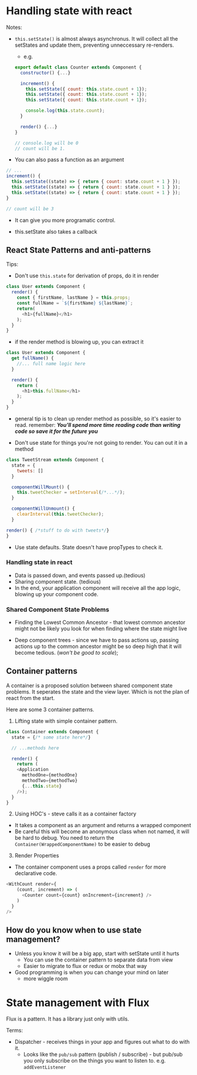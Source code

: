 # Handling state with react

Notes:

* `this.setState()` is almost always asynchronus. It will collect all the setStates and update them, preventing unneccessary re-renders.
  * e.g.
  ```javascript
  export default class Counter extends Component {
    constructor() {...}

    increment() {
      this.setState({ count: this.state.count + 1});
      this.setState({ count: this.state.count + 1});
      this.setState({ count: this.state.count + 1});

      console.log(this.state.count);
    }

    render() {...}
  }

  // console.log will be 0
  // count will be 1.
  ```

* You can also pass a function as an argument 
```javascript
// ...
increment() {
  this.setState((state) => { return { count: state.count + 1 } });
  this.setState((state) => { return { count: state.count + 1 } });
  this.setState((state) => { return { count: state.count + 1 } });
}

// count will be 3
```
  * It can give you more programatic control.

* this.setState also takes a callback

## React State Patterns and anti-patterns
Tips:

* Don't use `this.state` for derivation of props, do it in render
```javascript
class User extends Component {
  render() {
    const { firstName, lastName } = this.props;
    const fullName = `${firstName} ${lastName}`;
    return(
      <h1>{fullName}</h1>
    );
  }
}
```
  * if the render method is blowing up, you can extract it
  ```javascript
  class User extends Component {
    get fullName() {
      //... full name logic here
    }

    render() {
      return (
        <h1>this.fullName</h1>
      );
    }
  }
  ```
  * general tip is to clean up render method as possible, so it's easier to read. remember: ***You'll spend more time reading code than writing code so save it for the future you***

* Don't use state for things you're not going to render. You can out it in a method
```javascript
class TweetStream extends Component {
  state = {
    tweets: []
  }

  componentWillMount() {
    this.tweetChecker = setInterval(/*...*/);
  }

  componentWillUnmount() {
    clearInterval(this.tweetChecker);
  }

render() { /*stuff to do with tweets*/}
}
```

* Use state defaults. State doesn't have propTypes to check it.

### Handling state in react
* Data is passed down, and events passed up.(tedious)
* Sharing component state. (tedious)
* In the end, your application component will receive all the app logic, blowing up your component code.

### Shared Component State Problems
* Finding the Lowest Common Ancestor - that lowest common ancestor might not be likely you look for when finding where the state might live

* Deep component trees - since we have to pass actions up, passing actions up to the common ancestor might be so deep high that it will become tedious. (_won't be good to scale_);

## Container patterns

A container is a proposed solution between shared component state problems. It seperates the state and the view layer. Which is not the plan of react from the start.

Here are some 3 container patterns.

1. Lifting state with simple container pattern. 
```javascript
class Container extends Component {
  state = {/* some state here*/}

  // ...methods here

  render() {
    return (
    <Application
      methodOne={methodOne}
      methodTwo={methodTwo}
      {...this.state}
    />);
  }
}
```

2. Using HOC's - steve calls it as a container factory
  * It takes a component as an argument and returns a wrapped component
  * Be careful this will become an anonymous class when not named, it will be hard to debug. You need to return the `Container(WrappedComponentName)` to be easier to debug

3. Render Properties
  * The container component uses a props called `render` for more declarative code.
```javascript
<WithCount render={
    (count, increment) => (
      <Counter count={count} onIncrement={increment} />
    )
  }
/>
```

## How do you know when to use state management?
* Unless you know it will be a big app, start with setState until it hurts
  * You can use the container pattern to separate data from view
  * Easier to migrate to flux or redux or mobx that way
* Good programming is when you can change your mind on later
  * more wiggle room


# State management with Flux
Flux is a pattern. It has a library just only with utils.

Terms:
* Dispatcher - receives things in your app and figures out what to do with it.
  * Looks like the `pub/sub` pattern (publish / subscribe) - but pub/sub you only subscribe on the things you want to listen to. e.g. `addEventListener`


